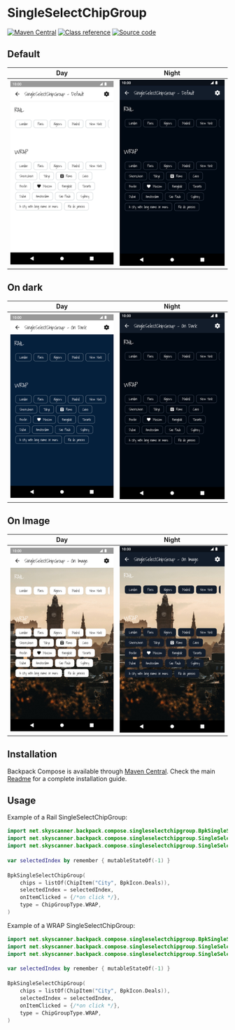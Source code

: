 # SingleSelectChipGroup

[![Maven Central](https://img.shields.io/maven-central/v/net.skyscanner.backpack/backpack-compose)](https://search.maven.org/artifact/net.skyscanner.backpack/backpack-compose)
[![Class reference](https://img.shields.io/badge/Class%20reference-Android-blue)](https://backpack.github.io/android/backpack-compose/net.skyscanner.backpack.compose.singleselectchipgroup)
[![Source code](https://img.shields.io/badge/Source%20code-GitHub-lightgrey)](https://github.com/Skyscanner/backpack-android/tree/main/backpack-compose/src/main/kotlin/net/skyscanner/backpack/compose/singleselectchipgroup)

## Default

| Day | Night |
| --- | --- |
| <img src="https://raw.githubusercontent.com/Skyscanner/backpack-android/main/docs/compose/SingleSelectChipGroup/screenshots/default.png" alt="SingleSelectChipGroup component" width="375" /> | <img src="https://raw.githubusercontent.com/Skyscanner/backpack-android/main/docs/compose/SingleSelectChipGroup/screenshots/default_dm.png" alt="SingleSelectChipGroup component - dark mode" width="375" /> |

## On dark

| Day | Night |
| --- | --- |
| <img src="https://raw.githubusercontent.com/Skyscanner/backpack-android/main/docs/compose/SingleSelectChipGroup/screenshots/on-dark.png" alt="On Dark SingleSelectChipGroup component" width="375" /> | <img src="https://raw.githubusercontent.com/Skyscanner/backpack-android/main/docs/compose/SingleSelectChipGroup/screenshots/on-dark_dm.png" alt="On Dark SingleSelectChipGroup component - dark mode" width="375" /> |

## On Image

| Day | Night |
| --- | --- |
| <img src="https://raw.githubusercontent.com/Skyscanner/backpack-android/main/docs/compose/SingleSelectChipGroup/screenshots/on-image.png" alt="On Image SingleSelectChipGroup component" width="375" /> | <img src="https://raw.githubusercontent.com/Skyscanner/backpack-android/main/docs/compose/SingleSelectChipGroup/screenshots/on-image_dm.png" alt="On Image SingleSelectChipGroup component - dark mode" width="375" /> |

## Installation

Backpack Compose is available through [Maven Central](https://search.maven.org/artifact/net.skyscanner.backpack/backpack-compose). Check the main [Readme](https://github.com/skyscanner/backpack-android#installation) for a complete installation guide.

## Usage

Example of a Rail SingleSelectChipGroup:

```Kotlin
import net.skyscanner.backpack.compose.singleselectchipgroup.BpkSingleSelectChipGroup
import net.skyscanner.backpack.compose.singleselectchipgroup.SingleSelectChipGroupData.ChipGroupType
import net.skyscanner.backpack.compose.singleselectchipgroup.SingleSelectChipGroupData.ChipItem

var selectedIndex by remember { mutableStateOf(-1) }

BpkSingleSelectChipGroup(
    chips = listOf(ChipItem("City", BpkIcon.Deals)),
    selectedIndex = selectedIndex,
    onItemClicked = {/*on click */},
    type = ChipGroupType.WRAP,
)
```

Example of a WRAP SingleSelectChipGroup:

```Kotlin
import net.skyscanner.backpack.compose.singleselectchipgroup.BpkSingleSelectChipGroup
import net.skyscanner.backpack.compose.singleselectchipgroup.SingleSelectChipGroupData.ChipGroupType
import net.skyscanner.backpack.compose.singleselectchipgroup.SingleSelectChipGroupData.ChipItem

var selectedIndex by remember { mutableStateOf(-1) }

BpkSingleSelectChipGroup(
    chips = listOf(ChipItem("City", BpkIcon.Deals)),
    selectedIndex = selectedIndex,
    onItemClicked = {/*on click */},
    type = ChipGroupType.WRAP,
)
```
